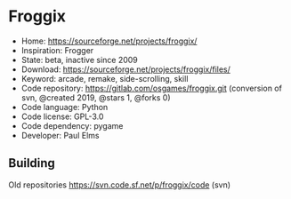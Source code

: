 # Froggix

- Home: https://sourceforge.net/projects/froggix/
- Inspiration: Frogger
- State: beta, inactive since 2009
- Download: https://sourceforge.net/projects/froggix/files/
- Keyword: arcade, remake, side-scrolling, skill
- Code repository: https://gitlab.com/osgames/froggix.git (conversion of svn, @created 2019, @stars 1, @forks 0)
- Code language: Python
- Code license: GPL-3.0
- Code dependency: pygame
- Developer: Paul Elms

## Building

Old repositories https://svn.code.sf.net/p/froggix/code (svn)